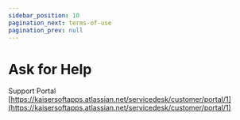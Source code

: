 ```yaml
---
sidebar_position: 10
pagination_next: terms-of-use
pagination_prev: null
---
```


# Ask for Help


Support Portal [https://kaisersoftapps.atlassian.net/servicedesk/customer/portal/1](https://kaisersoftapps.atlassian.net/servicedesk/customer/portal/1)